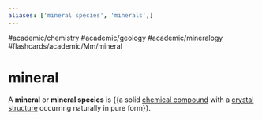 ```yaml
---
aliases: ['mineral species', 'minerals',]
---
```


#academic/chemistry #academic/geology #academic/mineralogy #flashcards/academic/Mm/mineral

# mineral

A __mineral__ or __mineral species__ is {{a solid [chemical compound](chemical%20compound.md) with a [crystal structure](crystal%20structure.md) occurring naturally in pure form}}.
